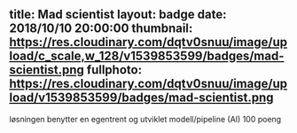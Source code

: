 title: Mad scientist
layout: badge
date: 2018/10/10 20:00:00
thumbnail: https://res.cloudinary.com/dqtv0snuu/image/upload/c_scale,w_128/v1539853599/badges/mad-scientist.png
fullphoto: https://res.cloudinary.com/dqtv0snuu/image/upload/v1539853599/badges/mad-scientist.png
---
løsningen benytter en egentrent og utviklet modell/pipeline (AI) 100 poeng
